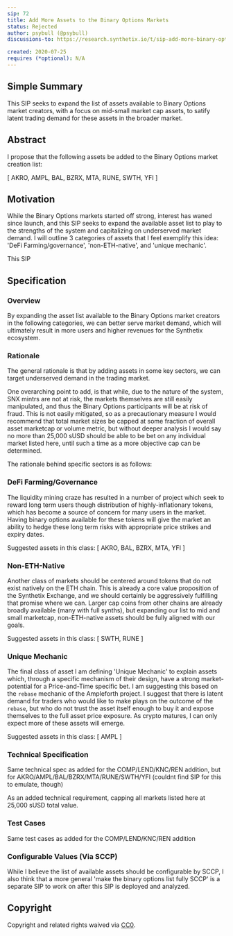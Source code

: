 ```yaml
---
sip: 72
title: Add More Assets to the Binary Options Markets
status: Rejected
author: psybull (@psybull)
discussions-to: https://research.synthetix.io/t/sip-add-more-binary-options-markets/116

created: 2020-07-25
requires (*optional): N/A
---
```


<!--You can leave these HTML comments in your merged SIP and delete the visible duplicate text guides, they will not appear and may be helpful to refer to if you edit it again. This is the suggested template for new SIPs. Note that an SIP number will be assigned by an editor. When opening a pull request to submit your SIP, please use an abbreviated title in the filename, `sip-draft_title_abbrev.md`. The title should be 44 characters or less.-->

## Simple Summary
<!--"If you can't explain it simply, you don't understand it well enough." Simply describe the outcome the proposed changes intends to achieve. This should be non-technical and accessible to a casual community member.-->
This SIP seeks to expand the list of assets available to Binary Options market creators, with a focus on mid-small market cap assets, to satify latent trading demand for these assets in the broader market.

## Abstract
<!--A short (~200 word) description of the proposed change, the abstract should clearly describe the proposed change. This is what *will* be done if the SIP is implemented, not *why* it should be done or *how* it will be done. If the SIP proposes deploying a new contract, write, "we propose to deploy a new contract that will do x".-->
I propose that the following assets be added to the Binary Options market creation list:

[ AKRO, AMPL, BAL, BZRX, MTA, RUNE, SWTH, YFI ]

## Motivation
<!--This is the problem statement. This is the *why* of the SIP. It should clearly explain *why* the current state of the protocol is inadequate.  It is critical that you explain *why* the change is needed, if the SIP proposes changing how something is calculated, you must address *why* the current calculation is innaccurate or wrong. This is not the place to describe how the SIP will address the issue!-->
While the Binary Options markets started off strong, interest has waned since launch, and this SIP seeks to expand the available asset list to play to the strengths of the system and capitalizing on underserved market demand.  I will outline 3 categories of assets that I feel exemplify this idea: 'DeFi Farming/governance', 'non-ETH-native', and 'unique mechanic'.



This SIP 

## Specification
<!--The specification should describe the syntax and semantics of any new feature, there are five sections
1. Overview
2. Rationale
3. Technical Specification
4. Test Cases
5. Configurable Values
-->

### Overview
<!--This is a high level overview of *how* the SIP will solve the problem. The overview should clearly describe how the new feature will be implemented.-->
By expanding the asset list available to the Binary Options market creators in the following categories, we can better serve market demand, which will ultimately result in more users and higher revenues for the Synthetix ecosystem.

### Rationale
<!--This is where you explain the reasoning behind how you propose to solve the problem. Why did you propose to implement the change in this way, what were the considerations and trade-offs. The rationale fleshes out what motivated the design and why particular design decisions were made. It should describe alternate designs that were considered and related work. The rationale may also provide evidence of consensus within the community, and should discuss important objections or concerns raised during discussion.-->
The general rationale is that by adding assets in some key sectors, we can target underserved demand in the trading market.  

One overarching point to add, is that while, due to the nature of the system, SNX mintrs are not at risk, the markets themselves are still easily manipulated, and thus the Binary Options participants will be at risk of fraud.  This is not easily mitigated, so as a precautionary measure I would recommend that total market sizes be capped at some fraction of overall asset marketcap or volume metric, but without deeper analysis I would say no more than 25,000 sUSD should be able to be bet on any individual market listed here, until such a time as a more objective cap can be determined.

The rationale behind specific sectors is as follows:

### DeFi Farming/Governance

The liquidity mining craze has resulted in a number of project which seek to reward long term users though distribution of highly-inflationary tokens, which has become a source of concern for many users in the market.  Having binary options available for these tokens will give the market an ability to hedge these long term risks with appropriate price strikes and expiry dates.

Suggested assets in this class: [ AKRO, BAL, BZRX, MTA, YFI ]

### Non-ETH-Native

Another class of markets should be centered around tokens that do not exist natively on the ETH chain.  This is already a core value proposition of the Synthetix Exchange, and we should certainly be aggressively fulfilling that promise where we can.  Larger cap coins from other chains are already broadly available (many with full synths), but expanding our list to mid and small marketcap, non-ETH-native assets should be fully aligned with our goals.

Suggested assets in this class: [ SWTH, RUNE ]

### Unique Mechanic

The final class of asset I am defining 'Unique Mechanic' to explain assets which, through a specific mechanism of their design, have a strong market-potential for a Price-and-Time specific bet.  I am suggesting this based on the `rebase` mechanic of the Ampleforth project.  I suggest that there is latent demand for traders who would like to make plays on the outcome of the `rebase`, but who do not trust the asset itself enough to buy it and expose themselves to the full asset price exposure.  As crypto matures, I can only expect more of these assets will emerge.

Suggested assets in this class: [ AMPL ]

### Technical Specification
<!--The technical specification should outline the public API of the changes proposed. That is, changes to any of the interfaces Synthetix currently exposes or the creations of new ones.-->
Same technical spec as added for the COMP/LEND/KNC/REN addition, but for AKRO/AMPL/BAL/BZRX/MTA/RUNE/SWTH/YFI (couldnt find SIP for this to emulate, though)

As an added technical requirement, capping all markets listed here at 25,000 sUSD total value.

### Test Cases
<!--Test cases for an implementation are mandatory for SIPs but can be included with the implementation..-->
Same test cases as added for the COMP/LEND/KNC/REN addition

### Configurable Values (Via SCCP)
<!--Please list all values configurable via SCCP under this implementation.-->
While I believe the list of available assets should be configurable by SCCP, I also think that a more general 'make the binary options list fully SCCP' is a separate SIP to work on after this SIP is deployed and analyzed.

## Copyright
Copyright and related rights waived via [CC0](https://creativecommons.org/publicdomain/zero/1.0/).
